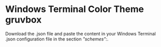 # Windows Terminal Color Theme gruvbox

Download the .json file and paste the content in your Windows Terminal .json configuration file in the section _"schemes":_.
